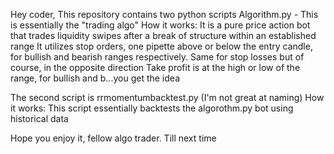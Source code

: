 Hey coder,
This repository contains two python scripts
Algorithm.py - This is essentially the "trading algo"
  How it works: It is a pure price action bot that trades liquidity swipes after a break of structure within an established range
                It utilizes stop orders, one pipette above or below the entry candle, for bullish and bearish ranges respectively.
                Same for stop losses but of course, in the opposite direction
                Take profit is at the high or low of the range, for bullish and b...you get the idea

The second script is rrmomentumbacktest.py (I'm not great at naming)
  How it works: This script essentially backtests the algorothm.py bot using historical data

Hope you enjoy it, fellow algo trader. Till next time
